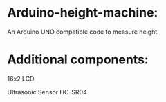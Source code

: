 # Arduino-height-machine:
An Arduino UNO compatible code to measure height.

# Additional components:
16x2 LCD

Ultrasonic Sensor HC-SR04
